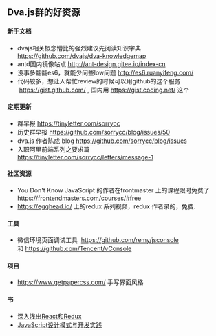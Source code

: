 ## Dva.js群的好资源

#### 新手文档
- dvajs相关概念懵比的强烈建议先阅读知识字典   https://github.com/dvajs/dva-knowledgemap
- antd国内镜像站点  http://ant-design.gitee.io/index-cn
- 没事多翻翻es6，就能少问些low问题 http://es6.ruanyifeng.com/
- 代码较多，想让人帮忙review的时候可以用github的这个服务  https://gist.github.com/ , 国内用 https://gist.coding.net/ 这个
#### 定期更新
- 群早报   https://tinyletter.com/sorrycc
- 历史群早报  https://github.com/sorrycc/blog/issues/50
- dva.js 作者陈成 blog   https://github.com/sorrycc/blog/issues
- 入职阿里前端系列之要求篇  https://tinyletter.com/sorrycc/letters/message-1

#### 社区资源
- You Don't Know JavaScript 的作者在frontmaster 上的课程限时免费了 https://frontendmasters.com/courses/#free
- https://egghead.io/ 上的redux 系列视频，redux 作者录的，免费.


#### 工具
- 微信环境页面调试工具  https://github.com/remy/jsconsole 和 https://github.com/Tencent/vConsole

#### 项目
- https://www.getpapercss.com/ 手写界面风格

#### 书
- [深入浅出React和Redux](https://book.douban.com/subject/27033213/)
- [JavaScript设计模式与开发实践](https://book.douban.com/subject/26382780/)




